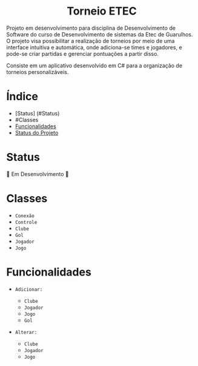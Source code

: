<h1 align="center">Torneio ETEC</h1>
<p> Projeto em desenvolvimento para disciplina de Desenvolvimento de Software do curso de Desenvolvimento de sistemas da Etec de Guarulhos. O projeto visa possibilitar a realização de torneios por meio de uma interface intuitiva e automática, onde adiciona-se times e jogadores, e pode-se criar partidas e gerenciar pontuações a partir disso. </p>
<p>Consiste em um aplicativo desenvolvido em C# para a organização de torneios personalizáveis.</p>

  # Índice
  * [Status] (#Status)
  * #Classes
  * [Funcionalidades]([url](https://github.com/Drey012/Torneio-DS/new/main?filename=README.md#funcionalidades))
  * [Status do Projeto](#status-do-Projeto)
  
  # Status
  🚧 Em Desenvolvimento 🚧
  
  # Classes 
  - `Conexão`
  - `Controle`
  - `Clube`
  - `Gol`
  - `Jogador`
  - `Jogo`
  
  # Funcionalidades
  - `Adicionar:`
    - `Clube`
    - `Jogador`
    - `Jogo`
    - `Gol`
      
  - `Alterar:`
    - `Clube`
    - `Jogador`
    - `Jogo`

      
